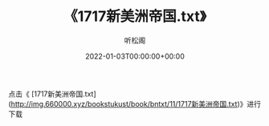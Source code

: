 ﻿---
title:  《1717新美洲帝国.txt》
date:   2022-01-03T00:00:00+00:00
author: 听松阁
layout: post
permalink: /1717新美洲帝国/
categories: 小说
tags: [小说]
---

点击《 [1717新美洲帝国.txt](<a href="http://img.660000.xyz/bookstukust/book/bntxt/11/1717" target=_blank>http://img.660000.xyz/bookstukust/book/bntxt/11/1717新美洲帝国.txt)》进行下载